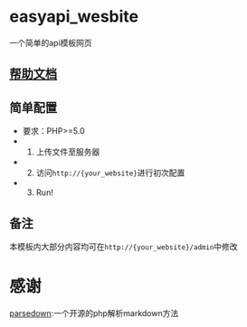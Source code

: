 # easyapi_wesbite
一个简单的api模板网页

## <a href="https://molanp.github.io/SEAWeb/" target="_blank">帮助文档</a>

## 简单配置

- 要求：PHP>=5.0
- 1. 上传文件至服务器
- 2. 访问`http://{your_website}`进行初次配置
- 3. Run!

## 备注

本模板内大部分内容均可在`http://{your_website}/admin`中修改

# 感谢

[parsedown](https://github.com/erusev/parsedown):一个开源的php解析markdown方法